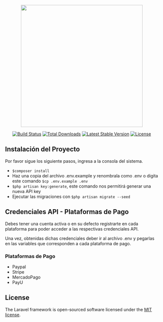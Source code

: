 <p align="center"><a href="https://laravel.com" target="_blank"><img src="https://raw.githubusercontent.com/laravel/art/master/logo-lockup/5%20SVG/2%20CMYK/1%20Full%20Color/laravel-logolockup-cmyk-red.svg" width="400"></a></p>

<p align="center">
<a href="https://travis-ci.org/laravel/framework"><img src="https://travis-ci.org/laravel/framework.svg" alt="Build Status"></a>
<a href="https://packagist.org/packages/laravel/framework"><img src="https://img.shields.io/packagist/dt/laravel/framework" alt="Total Downloads"></a>
<a href="https://packagist.org/packages/laravel/framework"><img src="https://img.shields.io/packagist/v/laravel/framework" alt="Latest Stable Version"></a>
<a href="https://packagist.org/packages/laravel/framework"><img src="https://img.shields.io/packagist/l/laravel/framework" alt="License"></a>
</p>

## Instalación del Proyecto

Por favor sigue los siguiente pasos, ingresa a la consola del sistema.
- `$composer install`
- Haz una copia del archivo .env.example y renombrala como .env o digita este comando
  `$cp .env.example .env`
- `$php artisan key:generate`, este comando nos permitirá generar una nueva API key
- Ejecutar las migraciones con `$php artisan migrate --seed`

## Credenciales API - Plataformas de Pago

Debes tener una cuenta activa o en su defecto registrarte en cada plataforma para poder acceder a las respectivas credenciales API.

Una vez, obtenidas dichas credenciales deber ir al archivo .env y pegarlas en las variables que corresponden a cada plataforma de pago.

### Plataformas de Pago
- Paypal
- Stripe
- MercadoPago
- PayU

## License

The Laravel framework is open-sourced software licensed under the [MIT license](https://opensource.org/licenses/MIT).
